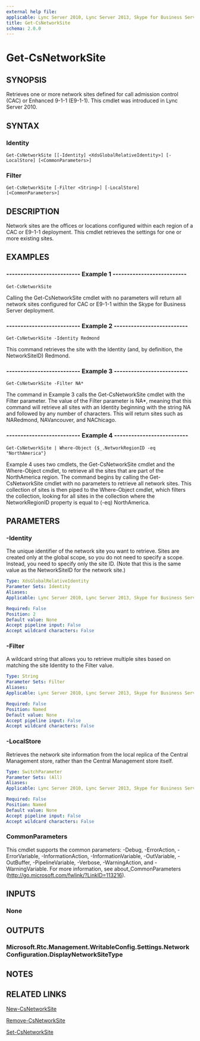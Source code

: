 ```yaml
---
external help file: 
applicable: Lync Server 2010, Lync Server 2013, Skype for Business Server 2015
title: Get-CsNetworkSite
schema: 2.0.0
---
```


# Get-CsNetworkSite

## SYNOPSIS
Retrieves one or more network sites defined for call admission control (CAC) or Enhanced 9-1-1 (E9-1-1).
This cmdlet was introduced in Lync Server 2010.


## SYNTAX

### Identity
```
Get-CsNetworkSite [[-Identity] <XdsGlobalRelativeIdentity>] [-LocalStore] [<CommonParameters>]
```

### Filter
```
Get-CsNetworkSite [-Filter <String>] [-LocalStore] [<CommonParameters>]
```

## DESCRIPTION
Network sites are the offices or locations configured within each region of a CAC or E9-1-1 deployment.
This cmdlet retrieves the settings for one or more existing sites.


## EXAMPLES

### -------------------------- Example 1 --------------------------
```
Get-CsNetworkSite
```

Calling the Get-CsNetworkSite cmdlet with no parameters will return all network sites configured for CAC or E9-1-1 within the Skype for Business Server deployment.



### -------------------------- Example 2 --------------------------
```
Get-CsNetworkSite -Identity Redmond
```

This command retrieves the site with the Identity (and, by definition, the NetworkSiteID) Redmond.

### -------------------------- Example 3 --------------------------
```
Get-CsNetworkSite -Filter NA*
```

The command in Example 3 calls the Get-CsNetworkSite cmdlet with the Filter parameter.
The value of the Filter parameter is NA*, meaning that this command will retrieve all sites with an Identity beginning with the string NA and followed by any number of characters.
This will return sites such as NARedmond, NAVancouver, and NAChicago.

### -------------------------- Example 4 --------------------------
```
Get-CsNetworkSite | Where-Object {$_.NetworkRegionID -eq "NorthAmerica"}
```

Example 4 uses two cmdlets, the Get-CsNetworkSite cmdlet and the Where-Object cmdlet, to retrieve all the sites that are part of the NorthAmerica region.
The command begins by calling the Get-CsNetworkSite cmdlet with no parameters to retrieve all network sites.
This collection of sites is then piped to the Where-Object cmdlet, which filters the collection, looking for all sites in the collection where the NetworkRegionID property is equal to (-eq) NorthAmerica.


## PARAMETERS

### -Identity
The unique identifier of the network site you want to retrieve.
Sites are created only at the global scope, so you do not need to specify a scope.
Instead, you need to specify only the site ID.
(Note that this is the same value as the NetworkSiteID for the network site.)

```yaml
Type: XdsGlobalRelativeIdentity
Parameter Sets: Identity
Aliases: 
Applicable: Lync Server 2010, Lync Server 2013, Skype for Business Server 2015

Required: False
Position: 2
Default value: None
Accept pipeline input: False
Accept wildcard characters: False
```

### -Filter
A wildcard string that allows you to retrieve multiple sites based on matching the site Identity to the Filter value.

```yaml
Type: String
Parameter Sets: Filter
Aliases: 
Applicable: Lync Server 2010, Lync Server 2013, Skype for Business Server 2015

Required: False
Position: Named
Default value: None
Accept pipeline input: False
Accept wildcard characters: False
```

### -LocalStore
Retrieves the network site information from the local replica of the Central Management store, rather than the Central Management store itself.

```yaml
Type: SwitchParameter
Parameter Sets: (All)
Aliases: 
Applicable: Lync Server 2010, Lync Server 2013, Skype for Business Server 2015

Required: False
Position: Named
Default value: None
Accept pipeline input: False
Accept wildcard characters: False
```

### CommonParameters
This cmdlet supports the common parameters: -Debug, -ErrorAction, -ErrorVariable, -InformationAction, -InformationVariable, -OutVariable, -OutBuffer, -PipelineVariable, -Verbose, -WarningAction, and -WarningVariable. For more information, see about_CommonParameters (http://go.microsoft.com/fwlink/?LinkID=113216).


## INPUTS

### None


## OUTPUTS

### Microsoft.Rtc.Management.WritableConfig.Settings.NetworkConfiguration.DisplayNetworkSiteType


## NOTES


## RELATED LINKS

[New-CsNetworkSite]()

[Remove-CsNetworkSite]()

[Set-CsNetworkSite]()